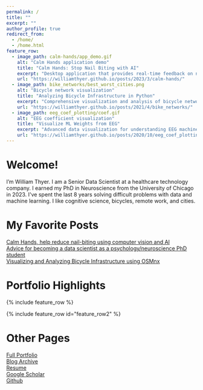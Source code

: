 ```yaml
---
permalink: /
title: ""
excerpt: ""
author_profile: true
redirect_from: 
  - /home/
  - /home.html
feature_row:
  - image_path: calm-hands/app_demo.gif
    alt: "Calm Hands application demo"
    title: "Calm Hands: Stop Nail Biting with AI"
    excerpt: "Desktop application that provides real-time feedback on nail-biting using computer vision and a fine-tuned deep neural network. Built complete training dataset and iteratively improved model performance."
    url: "https://williamthyer.github.io/posts/2023/3/calm-hands/"
  - image_path: bike_networks/best_worst_cities.png
    alt: "Bicycle network visualization"
    title: "Analyzing Bicycle Infrastructure in Python"
    excerpt: "Comprehensive visualization and analysis of bicycle networks in major US cities using OSMnx and Matplotlib."
    url: "https://williamthyer.github.io/posts/2021/4/bike_networks/"
  - image_path: eeg_coef_plotting/coef.gif
    alt: "EEG coefficient visualization"
    title: "Visualize ML Weights from EEG"
    excerpt: "Advanced data visualization for understanding EEG machine learning models. Features animated coefficient visualization with temporal information using Matplotlib.Animation and spatial back-projection."
    url: "https://williamthyer.github.io/posts/2020/10/eeg_coef_plotting/"
---
```


Welcome!
======
I’m William Thyer. I am a Senior Data Scientist at a healthcare technology company. I earned my PhD in Neuroscience from the University of Chicago in 2023. I've spent the last 8 years solving difficult problems with data and machine learning. I like cognitive science, bicycles, remote work, and cities.

My Favorite Posts
======
[Calm Hands, help reduce nail-biting using computer vision and AI](https://williamthyer.github.io/posts/2023/3/calm-hands/)  
[Advice for becoming a data scientist as a psychology/neuroscience PhD student](https://williamthyer.github.io/posts/2022/1/phd_to_data_science/)  
[Visualizing and Analyzing Bicycle Infrastructure using OSMnx](https://williamthyer.github.io/posts/2021/4/bike_networks/)  

Portfolio Highlights
=====

{% include feature_row %}

{% include feature_row id="feature_row2" %}

Other Pages
=====
[Full Portfolio](https://williamthyer.github.io/portfolio)   
[Blog Archive](https://williamthyer.github.io/blog)  
[Resume](https://williamthyer.github.io/files/Thyer_William_Resume.pdf)  
[Google Scholar](https://scholar.google.com/citations?hl=en&user=UY2PMbcAAAAJ)  
[Github](https://github.com/WilliamThyer)  

